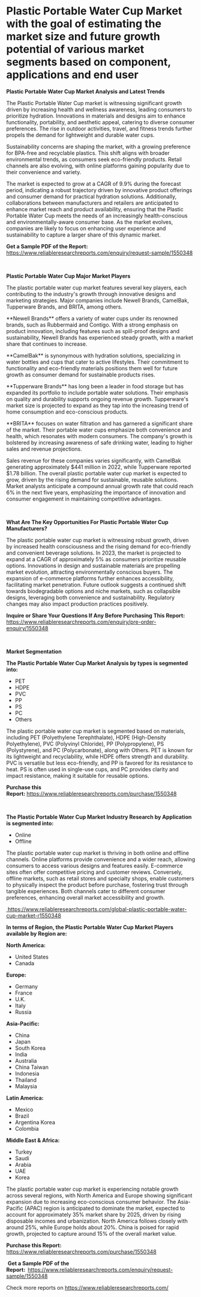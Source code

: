 <p><h1>Plastic Portable Water Cup Market with the goal of estimating the market size and future growth potential of various market segments based on component, applications and end user</h1></p><p><strong>Plastic Portable Water Cup Market Analysis and Latest Trends</strong></p>
<p><p>The Plastic Portable Water Cup market is witnessing significant growth driven by increasing health and wellness awareness, leading consumers to prioritize hydration. Innovations in materials and designs aim to enhance functionality, portability, and aesthetic appeal, catering to diverse consumer preferences. The rise in outdoor activities, travel, and fitness trends further propels the demand for lightweight and durable water cups.</p><p>Sustainability concerns are shaping the market, with a growing preference for BPA-free and recyclable plastics. This shift aligns with broader environmental trends, as consumers seek eco-friendly products. Retail channels are also evolving, with online platforms gaining popularity due to their convenience and variety.</p><p>The market is expected to grow at a CAGR of 9.9% during the forecast period, indicating a robust trajectory driven by innovative product offerings and consumer demand for practical hydration solutions. Additionally, collaborations between manufacturers and retailers are anticipated to enhance market reach and product availability, ensuring that the Plastic Portable Water Cup meets the needs of an increasingly health-conscious and environmentally-aware consumer base. As the market evolves, companies are likely to focus on enhancing user experience and sustainability to capture a larger share of this dynamic market.</p></p>
<p><strong>Get a Sample PDF of the Report:&nbsp;</strong> <a href="https://www.reliableresearchreports.com/enquiry/request-sample/1550348?utm_campaign=2405&utm_medium=2&utm_source=Github&utm_content=ia&utm_term=09022025&utm_id=plastic-portable-water-cup">https://www.reliableresearchreports.com/enquiry/request-sample/1550348</a></p>
<p>&nbsp;</p>
<p><strong>Plastic Portable Water Cup Major Market Players</strong></p>
<p><p>The plastic portable water cup market features several key players, each contributing to the industry's growth through innovative designs and marketing strategies. Major companies include Newell Brands, CamelBak, Tupperware Brands, and BRITA, among others.</p><p>**Newell Brands** offers a variety of water cups under its renowned brands, such as Rubbermaid and Contigo. With a strong emphasis on product innovation, including features such as spill-proof designs and sustainability, Newell Brands has experienced steady growth, with a market share that continues to increase.</p><p>**CamelBak** is synonymous with hydration solutions, specializing in water bottles and cups that cater to active lifestyles. Their commitment to functionality and eco-friendly materials positions them well for future growth as consumer demand for sustainable products rises.</p><p>**Tupperware Brands** has long been a leader in food storage but has expanded its portfolio to include portable water solutions. Their emphasis on quality and durability supports ongoing revenue growth. Tupperware's market size is projected to expand as they tap into the increasing trend of home consumption and eco-conscious products.</p><p>**BRITA** focuses on water filtration and has garnered a significant share of the market. Their portable water cups emphasize both convenience and health, which resonates with modern consumers. The company's growth is bolstered by increasing awareness of safe drinking water, leading to higher sales and revenue projections.</p><p>Sales revenue for these companies varies significantly, with CamelBak generating approximately $441 million in 2022, while Tupperware reported $1.78 billion. The overall plastic portable water cup market is expected to grow, driven by the rising demand for sustainable, reusable solutions. Market analysts anticipate a compound annual growth rate that could reach 6% in the next five years, emphasizing the importance of innovation and consumer engagement in maintaining competitive advantages.</p></p>
<p>&nbsp;</p>
<p><strong>What Are The Key Opportunities For Plastic Portable Water Cup Manufacturers?</strong></p>
<p><p>The plastic portable water cup market is witnessing robust growth, driven by increased health consciousness and the rising demand for eco-friendly and convenient beverage solutions. In 2023, the market is projected to expand at a CAGR of approximately 5% as consumers prioritize reusable options. Innovations in design and sustainable materials are propelling market evolution, attracting environmentally conscious buyers. The expansion of e-commerce platforms further enhances accessibility, facilitating market penetration. Future outlook suggests a continued shift towards biodegradable options and niche markets, such as collapsible designs, leveraging both convenience and sustainability. Regulatory changes may also impact production practices positively.</p></p>
<p><strong>Inquire or Share Your Questions If Any Before Purchasing This Report:</strong> <a href="https://www.reliableresearchreports.com/enquiry/pre-order-enquiry/1550348?utm_campaign=2405&utm_medium=2&utm_source=Github&utm_content=ia&utm_term=09022025&utm_id=plastic-portable-water-cup">https://www.reliableresearchreports.com/enquiry/pre-order-enquiry/1550348</a></p>
<p>&nbsp;</p>
<p><strong>Market Segmentation</strong></p>
<p><strong>The Plastic Portable Water Cup Market Analysis by types is segmented into:</strong></p>
<p><ul><li>PET</li><li>HDPE</li><li>PVC</li><li>PP</li><li>PS</li><li>PC</li><li>Others</li></ul></p>
<p><p>The plastic portable water cup market is segmented based on materials, including PET (Polyethylene Terephthalate), HDPE (High-Density Polyethylene), PVC (Polyvinyl Chloride), PP (Polypropylene), PS (Polystyrene), and PC (Polycarbonate), along with Others. PET is known for its lightweight and recyclability, while HDPE offers strength and durability. PVC is versatile but less eco-friendly, and PP is favored for its resistance to heat. PS is often used in single-use cups, and PC provides clarity and impact resistance, making it suitable for reusable options.</p></p>
<p><strong>Purchase this Report:&nbsp;</strong><a href="https://www.reliableresearchreports.com/purchase/1550348?utm_campaign=2405&utm_medium=2&utm_source=Github&utm_content=ia&utm_term=09022025&utm_id=plastic-portable-water-cup">https://www.reliableresearchreports.com/purchase/1550348</a></p>
<p>&nbsp;</p>
<p><strong>The Plastic Portable Water Cup Market Industry Research by Application is segmented into:</strong></p>
<p><ul><li>Online</li><li>Offline</li></ul></p>
<p><p>The plastic portable water cup market is thriving in both online and offline channels. Online platforms provide convenience and a wider reach, allowing consumers to access various designs and features easily. E-commerce sites often offer competitive pricing and customer reviews. Conversely, offline markets, such as retail stores and specialty shops, enable customers to physically inspect the product before purchase, fostering trust through tangible experiences. Both channels cater to different consumer preferences, enhancing overall market accessibility and growth.</p></p>
<p><a href="https://www.reliableresearchreports.com/global-plastic-portable-water-cup-market-r1550348?utm_campaign=2405&utm_medium=2&utm_source=Github&utm_content=ia&utm_term=09022025&utm_id=plastic-portable-water-cup">&nbsp;https://www.reliableresearchreports.com/global-plastic-portable-water-cup-market-r1550348</a></p>
<p><strong>In terms of Region, the Plastic Portable Water Cup Market Players available by Region are:</strong></p>
<p>
    <p> <strong> North America: </strong>
        <ul>
            <li>United States</li>
            <li>Canada</li>
        </ul>
        </p> 
    <p> <strong> Europe: </strong>
        <ul>
            <li>Germany</li>
            <li>France</li>
            <li>U.K.</li>
            <li>Italy</li>
            <li>Russia</li>
        </ul>
        </p> 
    <p> <strong> Asia-Pacific: </strong>
        <ul>
            <li>China</li>
            <li>Japan</li>
            <li>South Korea</li>
            <li>India</li>
            <li>Australia</li>
            <li>China Taiwan</li>
            <li>Indonesia</li>
            <li>Thailand</li>
            <li>Malaysia</li>
        </ul>
        </p> 
    <p> <strong> Latin America: </strong>
        <ul>
            <li>Mexico</li>
            <li>Brazil</li>
            <li>Argentina Korea</li>
            <li>Colombia</li>
        </ul>
        </p> 
    <p> <strong> Middle East & Africa: </strong>
        <ul>
            <li>Turkey</li>
            <li>Saudi</li>
            <li>Arabia</li>
            <li>UAE</li>
            <li>Korea</li>
        </ul>
    </p>
    </p>
<p><p>The plastic portable water cup market is experiencing notable growth across several regions, with North America and Europe showing significant expansion due to increasing eco-conscious consumer behavior. The Asia-Pacific (APAC) region is anticipated to dominate the market, expected to account for approximately 35% market share by 2025, driven by rising disposable incomes and urbanization. North America follows closely with around 25%, while Europe holds about 20%. China is poised for rapid growth, projected to capture around 15% of the overall market value.</p></p>
<p><strong>Purchase this Report: </strong><a href="https://www.reliableresearchreports.com/purchase/1550348?utm_campaign=2405&utm_medium=2&utm_source=Github&utm_content=ia&utm_term=09022025&utm_id=plastic-portable-water-cup">https://www.reliableresearchreports.com/purchase/1550348</a></p>
<p>&nbsp;<strong>Get a Sample PDF of the Report:&nbsp;&nbsp;</strong><a href="https://www.reliableresearchreports.com/enquiry/request-sample/1550348?utm_campaign=2405&utm_medium=2&utm_source=Github&utm_content=ia&utm_term=09022025&utm_id=plastic-portable-water-cup">https://www.reliableresearchreports.com/enquiry/request-sample/1550348</a></p>
<p><strong></strong></p>
<p>Check more reports on <a href="https://www.reliableresearchreports.com/?utm_campaign=2405&utm_medium=2&utm_source=Github&utm_content=ia&utm_term=09022025&utm_id=plastic-portable-water-cup">https://www.reliableresearchreports.com/</a></p>